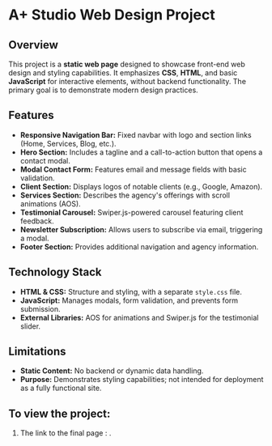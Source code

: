 # A+ Studio Web Design Project

## Overview
This project is a **static web page** designed to showcase front-end web design and styling capabilities. It emphasizes **CSS**, **HTML**, and basic **JavaScript** for interactive elements, without backend functionality. The primary goal is to demonstrate modern design practices.

## Features
- **Responsive Navigation Bar:** Fixed navbar with logo and section links (Home, Services, Blog, etc.).
- **Hero Section:** Includes a tagline and a call-to-action button that opens a contact modal.
- **Modal Contact Form:** Features email and message fields with basic validation.
- **Client Section:** Displays logos of notable clients (e.g., Google, Amazon).
- **Services Section:** Describes the agency's offerings with scroll animations (AOS).
- **Testimonial Carousel:** Swiper.js-powered carousel featuring client feedback.
- **Newsletter Subscription:** Allows users to subscribe via email, triggering a modal.
- **Footer Section:** Provides additional navigation and agency information.

## Technology Stack
- **HTML & CSS:** Structure and styling, with a separate `style.css` file.
- **JavaScript:** Manages modals, form validation, and prevents form submission.
- **External Libraries:** AOS for animations and Swiper.js for the testimonial slider.

## Limitations
- **Static Content:** No backend or dynamic data handling.
- **Purpose:** Demonstrates styling capabilities; not intended for deployment as a fully functional site.

## To view the project:
1. The link to the final page : []().

